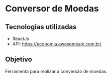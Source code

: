 # Conversor de Moedas

## Tecnologias utilizadas

- ReactJs
- API: https://economia.awesomeapi.com.br/

## Objetivo

Ferramenta para realizar a conversão de moedas.
